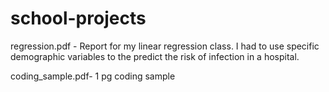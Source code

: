 # school-projects

regression.pdf - Report for my linear regression class. I had to use specific demographic variables to the predict the risk of infection in a hospital. 

coding_sample.pdf- 1 pg coding sample

